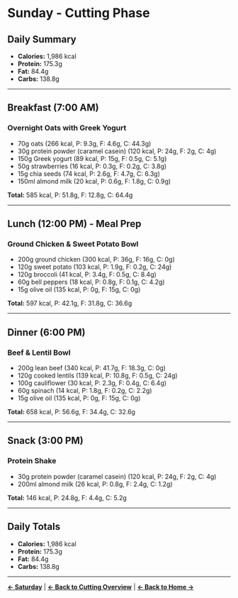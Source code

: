 # Sunday - Cutting Phase

## Daily Summary
- **Calories:** 1,986 kcal
- **Protein:** 175.3g
- **Fat:** 84.4g
- **Carbs:** 138.8g

---

## Breakfast (7:00 AM)
### Overnight Oats with Greek Yogurt
- 70g oats (266 kcal, P: 9.3g, F: 4.6g, C: 44.3g)
- 30g protein powder (caramel casein) (120 kcal, P: 24g, F: 2g, C: 4g)
- 150g Greek yogurt (89 kcal, P: 15g, F: 0.5g, C: 5.1g)
- 50g strawberries (16 kcal, P: 0.3g, F: 0.2g, C: 3.8g)
- 15g chia seeds (74 kcal, P: 2.6g, F: 4.7g, C: 6.3g)
- 150ml almond milk (20 kcal, P: 0.6g, F: 1.8g, C: 0.9g)

**Total:** 585 kcal, P: 51.8g, F: 12.8g, C: 64.4g

---

## Lunch (12:00 PM) - Meal Prep
### Ground Chicken & Sweet Potato Bowl
- 200g ground chicken (300 kcal, P: 36g, F: 16g, C: 0g)
- 120g sweet potato (103 kcal, P: 1.9g, F: 0.2g, C: 24g)
- 120g broccoli (41 kcal, P: 3.4g, F: 0.5g, C: 8.4g)
- 60g bell peppers (18 kcal, P: 0.8g, F: 0.1g, C: 4.2g)
- 15g olive oil (135 kcal, P: 0g, F: 15g, C: 0g)

**Total:** 597 kcal, P: 42.1g, F: 31.8g, C: 36.6g

---

## Dinner (6:00 PM)
### Beef & Lentil Bowl
- 200g lean beef (340 kcal, P: 41.7g, F: 18.3g, C: 0g)
- 120g cooked lentils (139 kcal, P: 10.8g, F: 0.5g, C: 24g)
- 100g cauliflower (30 kcal, P: 2.3g, F: 0.4g, C: 6.4g)
- 60g spinach (14 kcal, P: 1.8g, F: 0.2g, C: 2.2g)
- 15g olive oil (135 kcal, P: 0g, F: 15g, C: 0g)

**Total:** 658 kcal, P: 56.6g, F: 34.4g, C: 32.6g

---

## Snack (3:00 PM)
### Protein Shake
- 30g protein powder (caramel casein) (120 kcal, P: 24g, F: 2g, C: 4g)
- 200ml almond milk (26 kcal, P: 0.8g, F: 2.4g, C: 1.2g)

**Total:** 146 kcal, P: 24.8g, F: 4.4g, C: 5.2g

---

## Daily Totals
- **Calories:** 1,986 kcal
- **Protein:** 175.3g
- **Fat:** 84.4g
- **Carbs:** 138.8g

---

**[← Saturday](/cutting/saturday)** | **[← Back to Cutting Overview](/cutting)** | **[← Back to Home →](/)** 